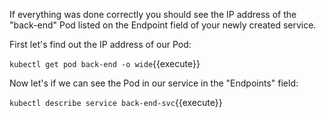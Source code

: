 If everything was done correctly you should see the IP address of the "back-end" Pod listed on the Endpoint field of your newly created service.

First let's find out the IP address of our Pod:

`kubectl get pod back-end -o wide`{{execute}}

Now let's if we can see the Pod in our service in the "Endpoints" field:

`kubectl describe service back-end-svc`{{execute}}

